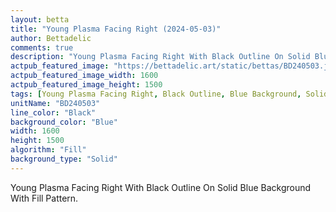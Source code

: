 ```yaml
---
layout: betta
title: "Young Plasma Facing Right (2024-05-03)"
author: Bettadelic
comments: true
description: "Young Plasma Facing Right With Black Outline On Solid Blue Background With Fill Pattern."
actpub_featured_image: "https://bettadelic.art/static/bettas/BD240503.jpg"
actpub_featured_image_width: 1600
actpub_featured_image_height: 1500
tags: [Young Plasma Facing Right, Black Outline, Blue Background, Solid Background Pattern, Fill Pattern, May 2024]
unitName: "BD240503"
line_color: "Black"
background_color: "Blue"
width: 1600
height: 1500
algorithm: "Fill"
background_type: "Solid"
---
```


Young Plasma Facing Right With Black Outline On Solid Blue Background With Fill Pattern.
